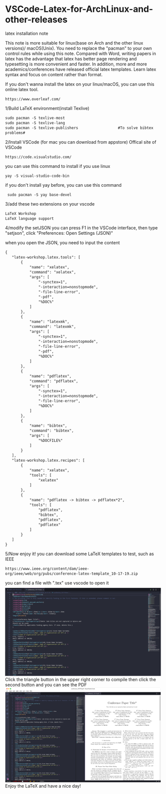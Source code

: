 # VSCode-Latex-for-ArchLinux-and-other-releases
latex installation note

This note is more suitable for linux(base on Arch and the other linux versions)/ macOS(Unix). You need to replace the "pacman" to your own control rules while using this note. 
Compared with Word, writing papers in latex has the advantage that latex has better page rendering and typesetting is more convenient and faster. In addition, more and more academics/conferences have released official latex templates. Learn latex syntax and focus on content rather than format.

If you don't wanna install the latex on your linux/macOS, you can use this online latex tool.
```
https://www.overleaf.com/
```
1/Build LaTeX environment(install Texlive)
```
sudo pacman -S texlive-most
sudo pacman -S texlive-lang
sudo pacman -S texlive-publishers                  #To solve bibtex problems#
```
2/Install VSCode (for mac you can download from appstore)
Offical site of VSCode
```
https://code.visualstudio.com/
```
you can use this command to install if you use linux
```
yay -S visual-studio-code-bin
```
if you don't install yay before, you can use this command
```
 sudo pacman -S yay base-devel 
 ```
 3/add these two extensions on your vscode
 ```
 LaTeX Workshop
 LaTeX language support
 ```
 4/modify the setJSON
you can press F1 in the VSCode interface, then type "setjson", click "Preferences: Open Settings (JSON)"
 
 when you open the JSON, you need to input the content
 ```
 {   
    "latex-workshop.latex.tools": [
        {
            "name": "xelatex",
            "command": "xelatex",
            "args": [
                "-synctex=1",
                "-interaction=nonstopmode",
                "-file-line-error",
                "-pdf",
                "%DOC%"
            ]
        },
        {
            "name": "latexmk",
            "command": "latexmk",
            "args": [
                "-synctex=1",
                "-interaction=nonstopmode",
                "-file-line-error",
                "-pdf",
                "%DOC%"
            ]
        },
        {
            "name": "pdflatex",
            "command": "pdflatex",
            "args": [
                "-synctex=1",
                "-interaction=nonstopmode",
                "-file-line-error",
                "%DOC%"
            ]
        },
        {
            "name": "bibtex",
            "command": "bibtex",
            "args": [
                "%DOCFILE%"
            ]
        }
    ],
    "latex-workshop.latex.recipes": [
        {
            "name": "xelatex",
            "tools": [
                "xelatex"
            ]
        },
        {
            "name": "pdflatex -> bibtex -> pdflatex*2",
            "tools": [
                "pdflatex",
                "bibtex",
                "pdflatex",
                "pdflatex"
            ]
        }
    ]
}
```
5/Now enjoy it!
you can download some LaTeX templates to test, such as IEEE
```
https://www.ieee.org/content/dam/ieee-org/ieee/web/org/pubs/conference-latex-template_10-17-19.zip
```
you can find a file with ".tex"
use vscode to open it
![image](https://github.com/DonaldOffical/VSCode-Latex-for-ArchLinux-and-other-releases/blob/main/images/latex%20button.png)
Click the triangle button in the upper right corner to compile
then click the second button and you can see the PDF
![image](https://github.com/DonaldOffical/VSCode-Latex-for-ArchLinux-and-other-releases/blob/main/images/2.png)
Enjoy the LaTeX and have a nice day!
 
 
 
